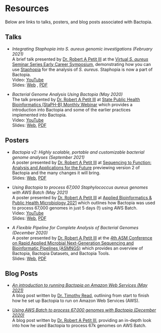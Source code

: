 # Resources
Below are links to talks, posters, and blog posts associated with Bactopia.

## Talks

- _Integrating Staphopia into S. aureus genomic investigations (February 2021)_  
A brief talk presented by [Dr. Robert A Petit III](https://www.robertpetit.com) at the [Virtual _S. aureus_ Seminar Series Early Career Symposium](https://twitter.com/Keenan__Lacey/status/1352391835994509314), demonstrating how you can use [Staphopia](https://staphopia.emory.edu/) for the analysis of _S. aureus_. Staphopia is now a part of Bactopia.   
Video: [YouTube](https://www.youtube.com/watch?v=ijW_ZwZrwSs)  
Slides: [Web](https://bit.ly/3asgn2C)  , [PDF](/data/resources/2021-integrating-staphopia.pdf)


- _Bacterial Genome Analysis Using Bactopia (May 2020)_  
The talk presented by [Dr. Robert A Petit III](https://www.robertpetit.com) at [State Public Health Bioinformatics (StaPH-B) Monthly Webinar](https://staphb.org/videos.html) which provides a introduction into Bactopia and some of the earlier practices implemented into Bactopia.  
Video: [YouTube](https://www.youtube.com/watch?v=hECn_fTr_uM)  
Slides: [Web](http://bit.ly/3aKszf4), [PDF](/data/resources/2020-staph-b-bactopia.pdf)  
  

## Posters
- _Bactopia v2: Highly scalable, portable and customizable bacterial genome analyses (September 2021)_  
A poster presented by [Dr. Robert A Petit III](https://www.robertpetit.com) at [Sequencing to Function: Analysis and Applications for the Future](https://www.lanl.gov/conferences/sequencing-finishing-analysis-future/index.php) previewing version 2 of Bactopia and the many changes it will bring.  
Slides: [Web](https://bit.ly/3u4UbVN), [PDF](/data/resources/2021-sfaf-eposter-bactopia-v2.pdf)  

- _Using Bactopia to process 67,000 Staphylococcus aureus genomes with AWS Batch (May 2021)_  
A poster presented by [Dr. Robert A Petit III](https://www.robertpetit.com) at [Applied Bioinformatics & Public Health Microbiology 2021](https://coursesandconferences.wellcomeconnectingscience.org/event/applied-bioinformatics-and-public-health-microbiology-virtual-conference-20210505/) which outlines how Bactopia was used to process 67,000 genomes in just 5 days (!) using AWS Batch.  
Video: [YouTube](https://youtu.be/JywoIlD4-l0)  
Slides: [Web](https://bit.ly/3sAslOT), [PDF](/data/resources/2021-abphm-eposter-bactopia-aws.pdf)

- _A Flexible Pipeline for Complete Analysis of Bacterial Genomes (December 2020)_  
A poster presented by [Dr. Robert A Petit III](https://www.robertpetit.com) at the [4th ASM Conference on Rapid Applied Microbial Next-Generation Sequencing and Bioinformatic Pipelines (ASMNGS)](https://asm.org/Events/ASM-NGS/Home) which provides an overview of Bactopia, Bactopia Datasets, and Bactopia Tools.  
Slides: [Web](https://doi.org/10.6084/m9.figshare.13347992.v1), [PDF](/data/resources/2020-asmngs-eposter-bactopia.pdf)

## Blog Posts

- _[An introduction to running Bactopia on Amazon Web Services (May 2021)](https://emergent.emory.edu/blog/posts/aws-bactopia-intro/)_  
A blog post written by [Dr. Timothy Read](https://twitter.com/tdread_emory), outlining from start to finish how he set up Bactopia to run on Amazon Web Services (AWS).

- _[Using AWS Batch to process 67,000 genomes with Bactopia (December 2020)](https://emergent.emory.edu/blog/posts/bactopia-aws-and-67000-genomes/)_  
A blog post written by [Dr. Robert A Petit III](https://www.robertpetit.com), providing an in-depth look into how he used Bactopia to process 67k genomes on AWS Batch.
